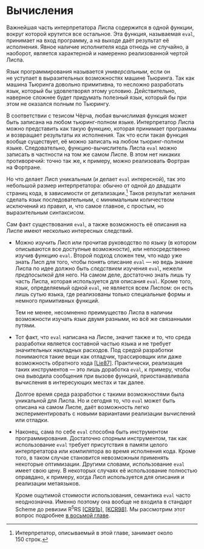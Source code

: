 # Вычисления

<a id="indexC:eval"></a>
<a id="indexR:вычислитель"></a>
Важнейшая часть интерпретатора Лиспа содержится в одной функции, вокруг которой крутится все остальное.
Эта функция, называемая `eval`, принимает на вход программу, а на выходе даёт результат её исполнения.
Явное наличие исполнителя кода отнюдь не случайно, а наоборот, является характерной и намеренно реализованной чертой Лиспа.

<a id="indexR:язык!универсальный"></a>
<a id="indexR:универсальный язык"></a>
<a id="indexR:машина Тьюринга"></a><a id="indexR:Тьюринга, машина"></a>
Язык программирования называется _универсальным_, если он не уступает в выразительных возможностях машине Тьюринга.
Так как машина Тьюринга довольно примитивна, то несложно разработать язык, который бы удовлетворял этому условию.
Действительно, наверное сложнее будет придумать полезный язык, который бы при этом не оказался полным по Тьюрингу.

<a id="indexR:тезис Чёрча"></a><a id="indexR:Чёрча, тезис"></a>
В соответствии с тезисом Чёрча, любая вычислимая функция может быть записана на любом тьюринг-полном языке.
Интерпретатор Лиспа можно представить как такую функцию, которая принимает программы и возвращает результаты их исполнения.
Так что если такая функция вообще существует, её можно записать на любом тьюринг-полном языке.
Следовательно, функцию-вычислитель Лиспа `eval` можно записать в частности на том же самом Лиспе.
В этом нет никаких противоречий: точно так же, к примеру, можно реализовать Фортран на Фортране.

Но что делает Лисп уникальным (и делает `eval` интересной), так это небольшой размер интерпретатора:
обычно от одной до двадцати страниц кода, в зависимости от детализации.[^1]
Таков результат желания сделать язык последовательным, с минимальным количеством исключений из правил,
и, что самое главное, с простым, но выразительным синтаксисом.

[^1]: Интерпретатор, описываемый в этой главе, занимает около 150 строк.

<a id="indexC:eval!свойства"></a>
Сам факт существования `eval`, а также возможность её описания на Лиспе имеют несколько интересных следствий.

  - Можно изучить Лисп или прочитав руководство по языку (в котором описываются все доступные возможности),
    или непосредственно изучив функцию `eval`.
    Второй подход сложен тем, что надо уже знать Лисп для того, чтобы понять описание `eval` —
    но ведь знание Лиспа по идее должно быть *следствием* изучения `eval`, нежели *предпосылкой* для него.
    На самом деле, достаточно знать лишь ту часть Лиспа, которая используется для описания `eval`.
    Кроме того, язык, определяемый одной `eval`, не является всем Лиспом:
    он есть лишь сутью языка, где реализованы только специальные формы и немного примитивных функций.

    Тем не менее, несомненно преимущество Лиспа в наличии возможности изучать язык двумя разными, но всё же связанными путями.

  - Тот факт, что `eval` написана на Лиспе, значит также и то, что
    среда разработки является составной частью языка и не требует значительных накладных расходов.
    Под средой разработки понимаются такие вещи как отладчик, трассировщик
    или даже возможность обратного хода [[Lie87]](zz_bibliography.html#lie87).
    Практически, реализация таких инструментов — это лишь доработка `eval`,
    к примеру, чтобы она выводила сообщения при вызове функций,
    приостанавливала вычисления в интересующих местах и так далее.

    Долгое время среда разработки с такими возможностями была уникальной для Лиспа.
    Но и сегодня то, что `eval` может быть описана на самом Лиспе, даёт возможность легко экспериментировать с новыми вариантами реализации вычислений или отладки.

  - Наконец, сама по себе `eval` способна быть инструментом программирования.
    Достаточно спорным инструментом, так как использование `eval` требует присутствия в памяти целого интерпретатора или компилятора во время исполнения кода.
    Кроме того, в таком случае становится невозможным применять некоторые оптимизации.
    Другими словами, использование `eval` имеет свою цену.
    В некоторых случаях её использование полностью оправдано,
    к примеру, когда Лисп используется для описания и реализации метаязыков.

    Кроме ощутимой стоимости использования, семантика `eval` часто неоднозначна.
    Именно поэтому она вообще не входила в стандарт Scheme до ревизии R<sup>5</sup>RS
    [[CR91b]](zz_bibliography.html#cr91b), [[KCR98]](zz_bibliography.html#kcr98).
    Мы рассмотрим этот вопрос подробнее [в восьмой главе](ch08/00_evaluation_and_reflection.html).
